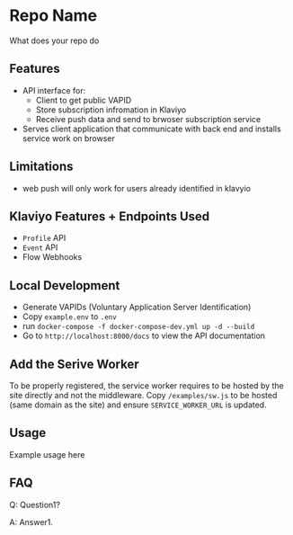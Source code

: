 # Repo Name 

What does your repo do

## Features

* API interface for:
    * Client to get public VAPID
    * Store subscription infromation in Klaviyo
    * Receive push data and send to brwoser subscription service
* Serves client application that communicate with back end and installs service work on browser

## Limitations

* web push will only work for users already identified in klavyio

## Klaviyo Features + Endpoints Used

* `Profile` API
* `Event` API
* Flow Webhooks

## Local Development

* Generate VAPIDs (Voluntary Application Server Identification)
* Copy `example.env` to `.env`
* run `docker-compose -f docker-compose-dev.yml up -d --build`
* Go to `http://localhost:8000/docs` to view the API documentation

## Add the Serive Worker
To be properly registered, the service worker requires to be hosted by the site directly and not the middleware. Copy `/examples/sw.js` to be hosted (same domain as the site) and ensure `SERVICE_WORKER_URL` is updated.

## Usage

Example usage here

## FAQ

Q: Question1?

A: Answer1.
